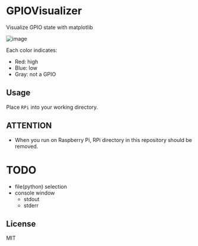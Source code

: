 GPIOVisualizer
==============

Visualize GPIO state with matplotlib

![image](https://raw.githubusercontent.com/wiki/xeno1991/GPIOVisualizer/image/image.png)

Each color indicates:

- Red: high
- Blue: low
- Gray: not a GPIO

## Usage

Place `RPi` into your working directory. 

## ATTENTION

- When you run on Raspberry Pi, RPi directory in this repository should be removed.

# TODO

- file(python) selection
- console window
  - stdout
  - stderr

## License

MIT
